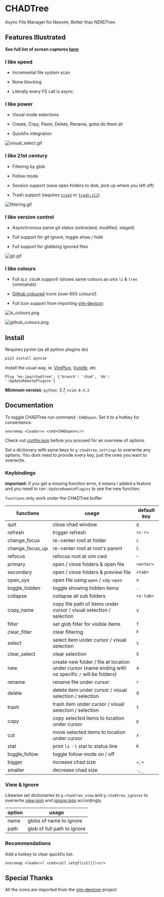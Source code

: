 # CHADTree

Async File Manager for Neovim, Better than NERDTree.

## Features Illustrated

**See full list of screen captures [here](https://github.com/ms-jpq/chadtree/tree/chad/preview)**

### I like speed

- Incremental file system scan

- None blocking

- Literally every FS call is async.

### I like power

- Visual mode selections

- Create, Copy, Paste, Delete, Rename, gotta do them all

- Quickfix integration

![visual_select.gif](https://raw.githubusercontent.com/ms-jpq/chadtree/chad/preview/visual_select.gif)

### I like 21st century

- Filtering by glob

- Follow mode

- Session support (save open folders to disk, pick up where you left off)

- Trash support (requires [`trash`](https://formulae.brew.sh/formula/trash) or [`trash-cli`](https://github.com/andreafrancia/trash-cli))

![filtering.gif](https://raw.githubusercontent.com/ms-jpq/chadtree/chad/preview/filtering.gif)

### I like version control

- Asynchronous parse git status (untracked, modified, staged)

- Full support for git ignore, toggle show / hide

- Full support for globbing ignored files

![git.gif](https://raw.githubusercontent.com/ms-jpq/chadtree/chad/preview/git.gif)

### I like colours

- Full `$LS_COLOR` support! (shows same colours as unix `ls` & `tree` commands)

- [Github coloured](https://github.com/github/linguist) icons (over 600 colours!)

- Full icon support from importing [vim-devicon](https://github.com/ryanoasis/vim-devicons)

![ls_colours.png](https://raw.githubusercontent.com/ms-jpq/chadtree/chad/preview/ls_colours.png)

![github_colours.png](https://raw.githubusercontent.com/ms-jpq/chadtree/chad/preview/github_colours.png)

## Install

Requires pyvim (as all python plugins do)

```sh
pip3 install pynvim
```

Install the usual way, ie. [VimPlug](https://github.com/junegunn/vim-plug), [Vundle](https://github.com/VundleVim/Vundle.vim), etc

```VimL
Plug 'ms-jpq/chadtree', {'branch': 'chad', 'do': ':UpdateRemotePlugins'}
```

**Minimum version**: `python`: 3.7, `nvim`: `0.4.3`

## Documentation

To toggle CHADTree run command `:CHADopen`. Set it to a hotkey for convenience.

```vimL
nnoremap <leader>v <cmd>CHADopen<cr>
```

Check out [config.json](https://github.com/ms-jpq/chadtree/blob/chad/config/config.json) before you proceed for an overview of options.

Set a dictionary with same keys to `g:chadtree_settings` to overwrite any options. You dont need to provide every key, just the ones you want to overwrite.

### Keybindings

**important:** if you get a missing function error, it means I added a feature and you need to run `:UpdateRemotePlugins` to see the new function.

`functions` only work under the CHADTree buffer

| functions       | usage                                                                                                | default key |
| --------------- | ---------------------------------------------------------------------------------------------------- | ----------- |
| quit            | close chad window                                                                                    | `q`         |
| refresh         | trigger refresh                                                                                      | `<c-r>`     |
| change_focus    | re-center root at folder                                                                             | `c`         |
| change_focus_up | re-center root at root's parent                                                                      | `C`         |
| refocus         | refocus root at vim cwd                                                                              | `~`         |
| primary         | open / close folders & open file                                                                     | `<enter>`   |
| secondary       | open / close folders & preview file                                                                  | `<tab>`     |
| open_sys        | open file using `open` / `xdg-open`                                                                  | `o`         |
| toggle_hidden   | toggle showing hidden items                                                                          | `.`         |
| collapse        | collapse all sub folders                                                                             | `<s-tab>`   |
| copy_name       | copy file path of items under cursor / visual selection / selection                                  | `y`         |
| filter          | set glob filter for visible items                                                                    | `f`         |
| clear_filter    | clear filtering                                                                                      | `F`         |
| select          | select item under cursor / visual selection                                                          | `s`         |
| clear_select    | clear selection                                                                                      | `S`         |
| new             | create new folder / file at location under cursor (name ending with os specific `/` will be folders) | `a`         |
| rename          | rename file under cursor                                                                             | `r`         |
| delete          | delete item under cursor / visual selection / selection                                              | `d`         |
| trash           | trash item under cursor / visual selection / selection                                               | `t`         |
| copy            | copy selected items to location under cursor                                                         | `p`         |
| cut             | move selected items to location under cursor                                                         | `x`         |
| stat            | print `ls -l` stat to status line                                                                    | `K`         |
| toggle_follow   | toggle follow mode on / off                                                                          |             |
| bigger          | increase chad size                                                                                   | `+`, `=`    |
| smaller         | decrease chad size                                                                                   | `-`, `_`    |

### View & Ignore

Likewise set dictionaries to `g:chadtree_view` and `g:chadtree_ignores` to overwrite [view.json](https://github.com/ms-jpq/chadtree/blob/chad/config/view.json) and [ignore.json](https://github.com/ms-jpq/chadtree/blob/chad/config/ignore.json) accordingly.

| option | usage                       |
| ------ | --------------------------- |
| name   | globs of name to ignore     |
| path   | glob of full path to ignore |

### Recommendations

Add a hotkey to clear quickfix list:

```vimL
nnoremap <leader>l <cmd>call setqflist([])<cr>
```

## Special Thanks

All the icons are imported from the [vim-devicon](https://github.com/ryanoasis/vim-devicons) project

